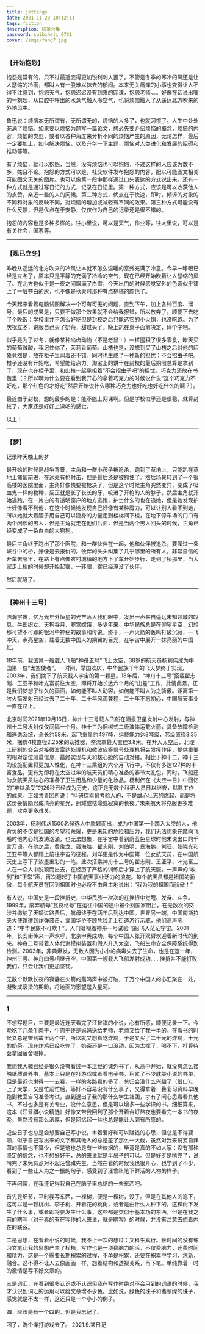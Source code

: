 ```yaml
---
title: jottings
date: 2021-11-23 10:12:11
tags: fiction
description: 随笔合集
password: suibiheji_0731
cover: /imgs/feng7.jpg
---
```


### 【开始抱怨】

抱怨是常有的，只不过最近变得更加锐利刺人罢了。不管是冬季的寒冷的风还是让人瑟缩的冷雨，都叫人有一股难以抹去的郁闷。本来无关痛痒的小事也变得让人不得不注意到，抱怨天气，抱怨迟迟没有到来的网课，抱怨老师。。。好像在话说出嘴的一刻起，从口腔中呼出的水蒸气融入冷空气，也将烦恼融入了从遥远北方吹来的外地风中。

鲁迅说：烦恼本无所谓有，无所谓无的，烦恼的人多了，也就习惯了。人生中处处充满了烦恼。如果要以烦恼为题写一篇论文，想必先要介绍烦恼的概念，烦恼的内容，烦恼的类型，或者以各种角度来分析不同的烦恼产生的原因，无论怎样，最后一定要加上，如何解决烦恼，以及升华一下主题，烦恼对人类进化和发展的阻碍和推动等等。

有了烦恼，就可以抱怨，当然，没有烦恼也可以抱怨，不过这样的人应该为数不多，姑且不论。抱怨的方式可以是，社交软件发布抱怨的内容，配以可能图文相关可能图文无关的图片。也可以像第一段中那样通过口头表达的方式说出来。还有一种方式就是通过写日记的方式，记录在日记里。第一种方式，应该是可以收获他人的点赞，亲近一些的人的问候。第二种方式，优点在于快速，即时，倾诉的对象的不同和对象的反映不同，对烦恼的增加或减轻有不同的效果。第三种方式可能没有什么反馈，但是优点在于安静，仅仅作为自己的记录还是很不错的。

抱怨的内容也是多种多样的。往小里说，可以是天气，作业等，往大里说，可以是有关社会，国家等。





---

### 【现已立冬】

昨晚从遥远的北方吹来的冷风让本就不怎么温暖的室外充满了冷意。今早一睁眼已经是立冬了，原本只是平静的充满了冷冷的空气，现在已经开始吹着让人瑟缩的风了。在北方也似乎是一夜之间飘满了白雪，今天出门的时候感觉室外的色调似乎铺上了一层苍白的灰，也不像是秋天时那种有点棕棕的颜色了。

今天起来看着电脑试图解决一个可有可无的问题，直到下午，加上各种百度、溜号，最后的成果是，只要不做那个效果就不会给我报错，所以放弃了，顺便下去吃了个晚饭：学校里并不怎么好吃但是封校之后只能选它的小火锅，也没吃饱。为了庆祝立冬，说服自己买了奶茶，甜过头了。晚上趴在桌子面前决定，码个字吧。

似乎是为了过冬，就像某种啮齿动物（不是老鼠！）一样囤积了很多零食，昨天买的葡萄贼酸，我记住你了，茉莉香葡萄。山楂也是，没想到买了山楂之后对他的印象竟然是，放在柜子里闻着还不错。同时也生成了一种新的担忧：不会招虫子吧。橙子还没有开始吃，希望能给点力。淘宝上的饼干在封校的最后期限总算是拿到了，现在也在柜子里，和山楂一起承担着“不会招虫子吧”的担忧。巧克力还放在书包里（？所以啊为什么要在看到我开心的拿着巧克力的时候说什么“这个巧克力不好吃，那个红色的才好吃”然后开始说什么哪种巧克力也好吃也好吃什么的啊？）。

最近由于封校，想的最多的是：能不能上网课啊。但是学校似乎还是很稳，就算封校了，大家还是好好上课吧的感觉。

以上！





---

### 【梦】

记录昨天晚上的梦

最开始的时候是战争背景，主角和一群小孩子被追杀，跑到了草地上，只能趴在草地上匍匐前进，在远处有枪射击，但是最后还是被抓住了。然后场景转到了一个很高楼的医院里面，主角好像快要被枪决了，但是这个时候主角突然变异，变成了吸血鬼一样的物种，反正就是长了长长的牙，咬进了开枪的人的脖子。然后主角就开始逃跑，在一片白的有透明窗户的地方逃跑，护士什么的也在追她，但是她发现护士好像看不到他，在这个时候她发现自己好像有某种魔力，可以让别人看不到她，所以她就大着胆子用自己可以隐身的力量走到楼梯间下楼，在地下停车场的门口有两个闲谈的男人，但是主角就走在他们后面，但是当两个男人回头的时候，主角已经变成了一条白白的大狗狗。

最后主角终于跑出了那个医院，和一群伙伴在一起，他和伙伴被追杀，要爬过一条峡谷中的桥，好像是去报仇的。伙伴的头头纠集了几乎哪里的所有人，非常自信的开车去哪里，在路上有点像农村城镇的地方下了车开始步行，走到了桥那里，当大家走上桥的时候却开始起雾，一转眼，雾已经淹没了伙伴。

然后就醒了。





---

### 【神州十三号】

浩瀚宇宙，亿万光年外恒星的光芒落入我们眼中，发出一声来自遥远未知领域的叹息。牛郎织女、天狗吞月、寒宫嫦娥，多少年来，中华民族总是在仰望星空，幻想那可望不可即的银河中神秘的故事和传说。终于，一声火箭的轰鸣打破沉寂，一飞冲天，点亮星空，载着无数中国人的期翼的目光，在宇宙中展开一抹亮丽的中国红。

18年前，我国第一艘载人飞船“神舟五号”飞上太空，38岁的航天员杨利伟成为中国第一位“太空使者”。一时间，举国欢庆，中华民族千年的飞天梦终于实现，2003年，我们摘下了航天载人宇宙的第一颗星。18年后，“神舟十三号”搭载翟志刚、王亚平和叶光富前往太空，即将开始长达六个月的“出差”工作，此情此景，正是我们梦想了许久的画面，如何能不叫人动容，如何能不叫人为之骄傲。距离第一次火箭发射已经过去了二十年，二十年风雨兼程，二十年不忘初心，中国航天事业一直在路上。

北京时间2021年10月16日，神州十三号载人飞船在酒泉卫星发射中心发射，与神州十二号发射仅仅间隔一个月。神十三为捆绑式二级液体运载火箭，具备故障检测和逃逸系统，全长约58米，起飞重量约497吨，运载能力达8吨级，芯级直径3.35米，捆绑4枚直径2.25米的助推器，整流罩最大直径3.8米。在升入太空后，北理工研制的交会对接微波雷达处理机和微波应答信号处理机将会发挥作用，提供重要的相对定位测量信息，最终实现与天和核心舱的自动对接。相比于神十二，神十三的设施配置将更加人性化，在神十三乘组的六个月飞行中，不仅有多达127种的丰富食品，更有为即将在太空过年的航天员们精心准备的春节大礼包，同时，飞船还为女航天员贴心的准备了卫生用品和少量的化妆品。杨利伟在《太空一日》中回忆的“难以承受”的26秒已经成为历史，这正是无数个科研人员日以继夜，默默工作的成果。正如共青团所说：“科研探索最考验人的，不是雄心壮志的燃起，而是将这份豪情隐忍成清亮的星光，照耀或枯燥或寂寞的长夜。”未来航天将克服更多难题，攻克更多难关。

 

 

2003年，杨利伟从1500名候选人中脱颖而出，成为中国第一个踏入太空的人，他背负的不仅是祖国的希望和荣耀，更是未知的危险和压力，我们无法想象在踏向飞船时他内心的波涛汹涌，也无法想象，在宇宙中看到蔚蓝色星球时他未说出口的千言万语。在他之后，费俊龙、聂海胜、翟志刚、刘伯明、景海鹏、刘旺、张晓光和王亚平等人都踏上前往宇宙的征程。刘洋更是作为中国第一位女航天员，在中国航天史上写下了浓墨重彩的一笔。此次搭乘神舟十三号的翟志刚、王亚平、叶光富三人在一众人中脱颖而出去，在经历了严格的训练后才穿上了航天服。一声声的“收到”和“正常”声，再次翻起了中国航天事业活力的浪花。每个航天员都是祖国的骄傲，每个航天员在回到祖国时也必将不由自主地说出：“我为我的祖国而骄傲！”

有人说，中国史是一段挫折史，中华民族一次次的在挫折中觉醒、发奋、斗争。1999年，废弃航母“瓦良格号”在运往中国的途中被个别国家阻拦，在无数次的交涉并缴纳了天额过路费后，航母终于在两年后到达中国。世界另一端，中国南斯拉夫大使馆遭到炸弹袭击，爱国华侨不顾危险走上街道游行示威，他们高声吼道：“中华民族不可欺！”。人们凝视着神舟一号试验飞船飞入茫茫宇宙。2001年，长安街传来一声欢呼，北京申奥成功，每个中国人张开双臂欢迎着新时代的到来。神舟二号带着人体代谢模拟装置和假人升入太空，飞船生命安全保障系统得到检测。2003年，非典爆发，无数人因为小小的病毒失去了生命，也是在这一年，神州三号、神舟四号相继升空，中国第一艘载人飞船发射成功……挫折并不能打败我们，只会让我们更加坚韧。

无数个默默长夜的寂静在火箭的轰鸣声中被打破，千万个中国人的心汇聚在一处，凝聚成滚烫的期盼，将地面的愿望送入星河。



---

### 1

不想写题目，主要是最近连天看完了汪曾祺的小说，心有所感，顺便记录一下。今晚吃了几条牛肉干，牛肉干还是妈妈送给老师，老师又给了我一半的。在看书的时候又总是瞥到故里两个字，所以就又想着吃炸鸡，于是又买了二十元的炸鸡，十元的奶茶。现在炸鸡已经吃完了，奶茶还是一口没动，因为太撑了，喝不下，打算待会拿回宿舍喝掉。

我想我大概已经是很久没有看过一本正经的课外书了，从高中开始，就没有怎么接触纸质课外书，基本上只是在打游戏或者看电子书，积累了不少耽美小说的书单，但是最近也懒得一一去看，一样的套路看的多了，总归会没什么兴趣了（借口）。上了大学，又是忙前忙后，等好不容易没有什么事了，又得拿着一叠复习资料早晚跑到教室自习准备考试，直到退出了我的那什么学生社团，才有了闲心思看看其他书，不过也多是有关专业，没什么意思，但是可以增多一些学识的书。细细算来，这本《汪曾祺小说精选》好像又带我回到了那个开着台灯熬夜也要看完一本书的夜晚，虽然没有那么浓厚，但是回忆起一丝也总是能让人颇有所感的。

近些日子也总是会想要自己写小说，本着爱好和可以赚钱的心思，但总是不得要领，似乎自己写出来的文字和其他人的总是差了那么一大截，虽然对我来说妄自菲薄的事情也不算少，但是这也总是有一些依据的，毕竟是真的不如人家：没有那种坚定的信念，也不想好好干，总的来说就是半吊子的可以。但是好歹是啃完了，说啃完了未免有点对不起汪曾祺先生，当然在看的时候我也很开心，也学到了不少，看到了一些让人为之一振的句子，感受到了汪曾祺笔下鲜活的人物的样子。

不再闲聊，在我还记得我自己在脑子里总结的一些东西吧。

首先是细节，平时我写东西，一棵树，便是一棵树，没了。但是在其他人的笔下，这可以是一颗桃树、李子树、开着花的桃树，或者是由什么人种下的，这棵树下发生了什么事，或者即将要发生什么事，这些都是类似于基本功的东西，但是在我之前的瞎写（对于真的有在写作的人来说，就是瞎写）的时候，并没有注意去想着内在的联系。

二是思想，在看着小说的时候，我不止一次的想过：文科生真行。长时间的没有练习文笔让我的思想产生了桎梏，写作也是一项费脑力的活，不仅费脑力，还费时间和精力，这是一个需要长期积累的过程，不单是积累，还要在积累中学习，求新，融合。这不得不让人去像画画一样，想着结构和透视关系，再下笔。单纯靠着一时的激情是写不好文章的。

三是词汇，在看到很多认识或不认识但我在写作时绝对不会用到的词语的时候，我才认识到词汇的运用可以给文章增不少色。比如说，绿色的珠子和翡翠绿的珠子，感觉就是不太一样，这还只是一个小小的例子。

四，应该是有一个四的，但是我忘记了。

困了，洗个澡打游戏去了。  2021.9.某日记
